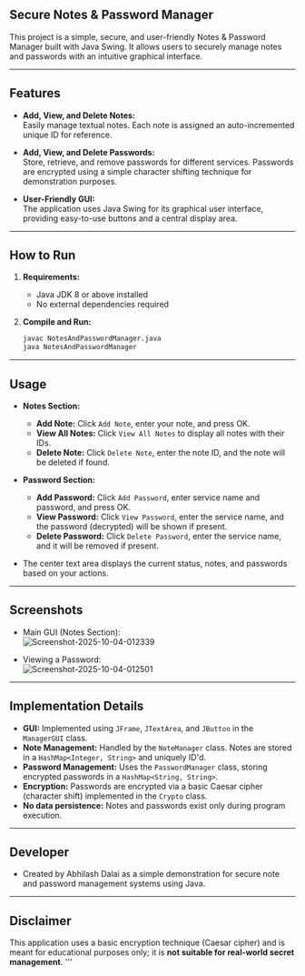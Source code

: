 ## Secure Notes & Password Manager

This project is a simple, secure, and user-friendly Notes & Password Manager built with Java Swing. It allows users to securely manage notes and passwords with an intuitive graphical interface.

---

## Features

- **Add, View, and Delete Notes:**  
  Easily manage textual notes. Each note is assigned an auto-incremented unique ID for reference.

- **Add, View, and Delete Passwords:**  
  Store, retrieve, and remove passwords for different services. Passwords are encrypted using a simple character shifting technique for demonstration purposes.

- **User-Friendly GUI:**  
  The application uses Java Swing for its graphical user interface, providing easy-to-use buttons and a central display area.

---

## How to Run

1. **Requirements:**
   - Java JDK 8 or above installed
   - No external dependencies required

2. **Compile and Run:**
   ```sh
   javac NotesAndPasswordManager.java
   java NotesAndPasswordManager
   ```

---

## Usage

- **Notes Section:**
  - **Add Note:** Click `Add Note`, enter your note, and press OK.
  - **View All Notes:** Click `View All Notes` to display all notes with their IDs.
  - **Delete Note:** Click `Delete Note`, enter the note ID, and the note will be deleted if found.

- **Password Section:**
  - **Add Password:** Click `Add Password`, enter service name and password, and press OK.
  - **View Password:** Click `View Password`, enter the service name, and the password (decrypted) will be shown if present.
  - **Delete Password:** Click `Delete Password`, enter the service name, and it will be removed if present.

- The center text area displays the current status, notes, and passwords based on your actions.

---

## Screenshots

- Main GUI (Notes Section):  
  ![Screenshot-2025-10-04-012339](attached_image:1)

- Viewing a Password:  
  ![Screenshot-2025-10-04-012501](attached_image:2)

---

## Implementation Details

- **GUI:** Implemented using `JFrame`, `JTextArea`, and `JButton` in the `ManagerGUI` class.
- **Note Management:** Handled by the `NoteManager` class. Notes are stored in a `HashMap<Integer, String>` and uniquely ID'd.
- **Password Management:** Uses the `PasswordManager` class, storing encrypted passwords in a `HashMap<String, String>`.
- **Encryption:** Passwords are encrypted via a basic Caesar cipher (character shift) implemented in the `Crypto` class.
- **No data persistence:** Notes and passwords exist only during program execution.

---

## Developer

- Created by Abhilash Dalai as a simple demonstration for secure note and password management systems using Java.

---

## Disclaimer

This application uses a basic encryption technique (Caesar cipher) and is meant for educational purposes only; it is **not suitable for real-world secret management**.
'''